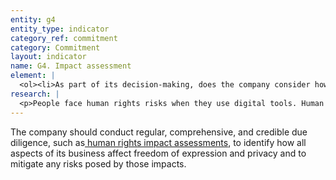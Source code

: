 ```yaml
---
entity: g4
entity_type: indicator
category_ref: commitment
category: Commitment
layout: indicator
name: G4. Impact assessment
element: |
  <ol><li>As part of its decision-making, does the company consider how laws affect freedom of expression and privacy in jurisdictions where it operates?</li><li>Does the company regularly assess freedom of expression and privacy risks associated with existing products and services?</li><li>Does the company assess freedom of expression and privacy risks associated with a new activity, including the launch and/or acquisition of new products, services, or companies or entry into new markets?</li><li>Does the company assess freedom of expression and privacy risks associated with the processes and mechanisms used to enforce its&nbsp;<a href="/2019-indicators/#tos">terms of service</a>?</li><li>Does the company disclose that it assesses freedom of expression and privacy risks associated with its use of&nbsp;<a href="/2019-indicators/#automated">automated decision-making</a>, such as through the use of&nbsp;<a href="/2019-indicators/#algorithm">algorithms</a>&nbsp;and/or&nbsp;<a href="/2019-indicators/#artificialintelligence">artificial intelligence</a>?</li><li>Does the company assess freedom of expression and privacy risks associated with its&nbsp;<a href="/2019-indicators/#targetedad">targeted advertising</a>&nbsp;policies and practices?</li><li>Does the company conduct additional evaluation wherever the company&rsquo;s risk assessments identify concerns?</li><li>Do&nbsp;<a href="/2019-indicators/#seniorleadership">senior executives</a>&nbsp;and/or members of the company&rsquo;s board of directors review and consider the results of assessments and due diligence in their decision-making?</li><li>Does the company conduct assessments on a regular schedule?</li><li>Are the company&rsquo;s assessments assured by an external third party?</li><li>Is the external third party that assures the assessment accredited to a relevant and reputable human rights standard by a credible organization?</li></ol>
research: |
  <p>People face human rights risks when they use digital tools. Human rights impact assessments (HRIAs) are a way for companies to learn about and to address, or at the very least try to mitigate, those risks, especially when introducing new products and services or entering new markets, or when incorporating the use of automated decision-making.</p><p>This indicator examines whether companies disclose the existence of any human rights risk assessment processes, as well as whether and how companies incorporate assessments of freedom of expression and privacy considerations into their decision making. These assessments represent a systematic internal examination to ensure that a company&rsquo;s decisions and practices align with its commitment (and responsibility) to respect freedom of expression and privacy. We expect companies to disclose they assess freedom of expression and privacy risks associated with new activities, when launching new products or entering new markets. We also expect companies to evaluate risks associated with enforcing their terms of service agreements, with their use of automated decision-making technologies (such as through the use of algorithms and/or artificial intelligence), and with their targeted advertising policies and practices.</p><p>Note that this indicator does not expect companies to publish detailed results of their human rights impact assessments, since a thorough assessment includes sensitive information. Rather, it expects that companies should disclose that they conduct HRIAs and provide information on what their HRIA process encompasses. If a company conducts HRIAs but does not publicly disclose the fact that it does so, the company will not receive credit.</p><p><strong>Potential sources:</strong></p><ul><li>Company CSR/sustainability reports</li><li>Company human rights policy</li><li>Regulatory documents (e.g., U.S. Federal Trade Commission)</li><li>Reports from third-party assessors or accreditors</li><li>Global Network Initiative assessment reports</li></ul>
---
```

The company should conduct regular, comprehensive, and credible due diligence, such as[ human rights impact assessments](/2018-indicators/#hria), to identify how all aspects of its business affect freedom of expression and privacy and to mitigate any risks posed by those impacts.
